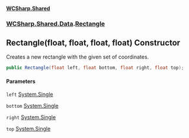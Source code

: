 #### [WCSharp.Shared](index.md 'index')
### [WCSharp.Shared.Data](WCSharp.Shared.Data.md 'WCSharp.Shared.Data').[Rectangle](WCSharp.Shared.Data.Rectangle.md 'WCSharp.Shared.Data.Rectangle')

## Rectangle(float, float, float, float) Constructor

Creates a new rectangle with the given set of coordinates.

```csharp
public Rectangle(float left, float bottom, float right, float top);
```
#### Parameters

<a name='WCSharp.Shared.Data.Rectangle.Rectangle(float,float,float,float).left'></a>

`left` [System.Single](https://docs.microsoft.com/en-us/dotnet/api/System.Single 'System.Single')

<a name='WCSharp.Shared.Data.Rectangle.Rectangle(float,float,float,float).bottom'></a>

`bottom` [System.Single](https://docs.microsoft.com/en-us/dotnet/api/System.Single 'System.Single')

<a name='WCSharp.Shared.Data.Rectangle.Rectangle(float,float,float,float).right'></a>

`right` [System.Single](https://docs.microsoft.com/en-us/dotnet/api/System.Single 'System.Single')

<a name='WCSharp.Shared.Data.Rectangle.Rectangle(float,float,float,float).top'></a>

`top` [System.Single](https://docs.microsoft.com/en-us/dotnet/api/System.Single 'System.Single')
